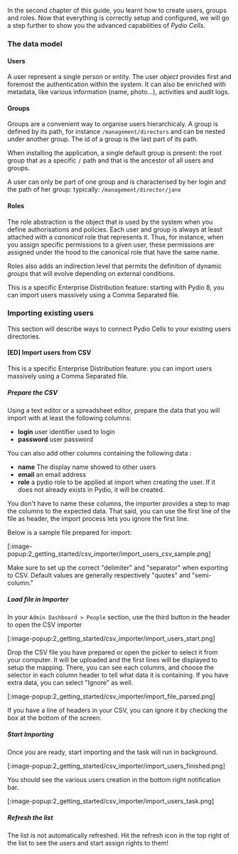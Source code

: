 In the second chapter of this guide, you learnt how to create users, groups and roles.
Now that everything is correctly setup and configured, we will go a step further to show you the advanced capabilities of *Pydio Cells*.

### The data model

#### Users

A user represent a single person or entity. The user _object_ provides first and foremost the authentication within the system. It can also be enriched with metadata, like various information (name, photo...), activities and audit logs.

#### Groups

Groups are a convenient way to organise users hierarchicaly.
A group is defined by its path, for instance `/management/directors` and can be nested under another group. The id of a group is the last part of its path.

When installing the application, a single default group is present: the root group that as a specific `/` path and that is the ancestor of all users and groups.

A user can only be part of one group and is characterised by her login and the path of her group: typically:  `/management/director/jane`

#### Roles 

The role abstraction is the object that is used by the system when you define authorisations and policies. Each user and group is always at least attached with a _canonical_ role that represents it.
Thus, for instance, when you assign specific permissions to a given user, these permissions are assigned under the hood to the canonical role that have the same name.

Roles also adds an indirection level that permits the definition of dynamic _groups_ that will evolve depending on external conditions. 

This is a specific Enterprise Distribution feature: starting with Pydio 8, you can import users massively using a Comma Separated file.




### Importing existing users 

This section will describe ways to connect Pydio Cells to your existing users directories.

#### [ED] Import users from CSV 

This is a specific Enterprise Distribution feature: you can import users massively using a Comma Separated file.

##### Prepare the CSV  

Using a text editor or a spreadsheet editor, prepare the data that you will import with at least the following columns: 

 - **login** user identifier used to login
 - **password** user password

You can also add other columns containing the following data : 

 - **name** The display name showed to other users
 - **email** an email address
 - **role** a pydio role to be applied at import when creating the user. If it does not already exists in Pydio, it will be created.

You don't have to name these columns, the importer provides a step to map the columns to the expected data. That said, you can use the first line of the file as header, the import process lets you ignore the first line. 

Below is a sample file prepared for import:

[:image-popup:2_getting_started/csv_importer/import_users_csv_sample.png]

Make sure to set up the correct "delimiter" and "separator" when exporting to CSV. Default values are generally respectively "quotes" and "semi-column."

##### Load file in Importer

In your `Admin Dashboard > People` section, use the third button in the header to open the CSV importer

[:image-popup:2_getting_started/csv_importer/import_users_start.png]

Drop the CSV file you have prepared or open the picker to select it from your computer. It will be uploaded and the first lines will be displayed to setup the mapping.
There, you can see each columns, and choose the selector in each column header to tell what data it is containing. If you have extra data, you can select "Ignore" as well.

[:image-popup:2_getting_started/csv_importer/import_file_parsed.png]

If you have a line of headers in your CSV, you can ignore it by checking the box at the bottom of the screen.

##### Start Importing

Once you are ready, start importing and the task will run in background.

[:image-popup:2_getting_started/csv_importer/import_users_finished.png]

You should see the various users creation in the bottom right notification bar.

[:image-popup:2_getting_started/csv_importer/import_users_task.png]

##### Refresh the list

The list is not automatically refreshed. Hit the refresh icon in the top right of the list to see the users and start assign rights to them!
 
